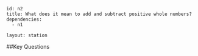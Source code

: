 ````
id: n2
title: What does it mean to add and subtract positive whole numbers?
dependencies:
  - n1

layout: station
````
##Key Questions
